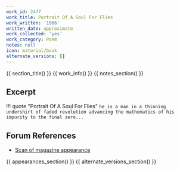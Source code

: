 ```yaml
---
work_id: 2477
work_title: Portrait Of A Soul For Flies
work_written: '1966'
written_date: approximate
work_collected: 'yes'
work_category: Poem
notes: null
icon: material/book
alternate_versions: []
---
```


{{ section_title() }}
{{ work_info() }}
{{ notes_section() }}
## Excerpt
!!! quote "Portrait Of A Soul For Flies"
    ```
    he is a man in a thinning undershirt of faded
    revolution
    advancing the mathematics of his impurity to the
    final zero...
    ```

## Forum References
- [Scan of magazine appearance](https://bukowskiforum.com/threads/portrait-of-a-soul-the-terror-of-sunlight-intermission-1966.7398/)

{{ appearances_section() }}
{{ alternate_versions_section() }}